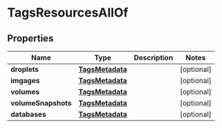 

# TagsResourcesAllOf


## Properties

| Name | Type | Description | Notes |
|------------ | ------------- | ------------- | -------------|
|**droplets** | [**TagsMetadata**](TagsMetadata.md) |  |  [optional] |
|**imgages** | [**TagsMetadata**](TagsMetadata.md) |  |  [optional] |
|**volumes** | [**TagsMetadata**](TagsMetadata.md) |  |  [optional] |
|**volumeSnapshots** | [**TagsMetadata**](TagsMetadata.md) |  |  [optional] |
|**databases** | [**TagsMetadata**](TagsMetadata.md) |  |  [optional] |



